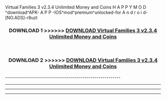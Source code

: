  Virtual Families 3 v2.3.4 Unlimited Money and Coins  H A P P Y M O D ^download^APK- A P P -IOS^mod^premium^unlocked-for A n d r o i d-[NO.ADS]-r8uzt



<div align="center">

<h3>DOWNLOAD 1 >>>>>> <a href="https://en-mod.web.app/?en= Virtual Families 3 v2.3.4 Unlimited Money and Coins ">DOWNLOAD Virtual Families 3 v2.3.4 Unlimited Money and Coins  </a></h3><br>

<h3>DOWNLOAD 2 >>>>>> <a href="https://en-mod.web.app/?en= Virtual Families 3 v2.3.4 Unlimited Money and Coins ">DOWNLOAD Virtual Families 3 v2.3.4 Unlimited Money and Coins  </a></h3>

</div>
----------------------------------------------------------

----------------------------------------------------------

----------------------------------------------------------

----------------------------------------------------------



